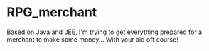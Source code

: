# RPG_merchant
Based on Java and JEE, I'm trying to get everything prepared for a merchant to make some money... With your aid off course!
